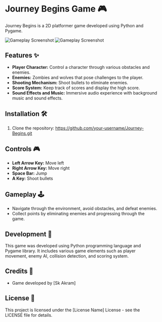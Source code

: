 # Journey Begins Game 🎮

Journey Begins is a 2D platformer game developed using Python and Pygame.

![Gameplay Screenshot](screenshot1.png)
![Gameplay Screenshot](screenshot2.png)

## Features ✨

- **Player Character:** Control a character through various obstacles and enemies.
- **Enemies:** Zombies and wolves that pose challenges to the player.
- **Shooting Mechanism:** Shoot bullets to eliminate enemies.
- **Score System:** Keep track of scores and display the high score.
- **Sound Effects and Music:** Immersive audio experience with background music and sound effects.

## Installation 🛠️

1. Clone the repository: https://github.com/your-username/Journey-Begins.git


## Controls 🎮

- **Left Arrow Key:** Move left
- **Right Arrow Key:** Move right
- **Space Bar:** Jump
- **A Key:** Shoot bullets

## Gameplay 🕹️

- Navigate through the environment, avoid obstacles, and defeat enemies.
- Collect points by eliminating enemies and progressing through the game.

## Development 🚀

This game was developed using Python programming language and Pygame library. It includes various game elements such as player movement, enemy AI, collision detection, and scoring system.

## Credits 🌟

- Game developed by [Sk Akram]

## License 📄

This project is licensed under the [License Name] License - see the LICENSE file for details.
